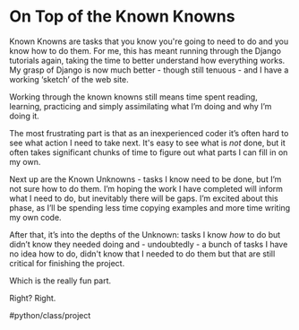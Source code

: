 # On Top of the Known Knowns
Known Knowns are tasks that you know you're going to need to do and you know how to do them. For me, this has meant running through the Django tutorials again, taking the time to better understand how everything works. My grasp of Django is now much better - though still tenuous - and I have a working ‘sketch’ of the web site.

Working through the known knowns still means time spent reading, learning, practicing and simply assimilating what I’m doing and why I’m doing it.

The most frustrating part is that as an inexperienced coder it’s often hard to see what action I need to take next. It's easy to see what is _not_ done, but it often takes significant chunks of time to figure out what parts I can fill in on my own.

Next up are the Known Unknowns - tasks I know need to be done, but I’m not sure how to do them. I’m hoping the work I have completed will inform what I need to do, but inevitably there will be gaps. I’m excited about this phase, as I’ll be spending less time copying examples and more time writing my own code.

After that, it’s into the depths of the Unknown: tasks I know _how_ to do but didn’t know they needed doing and - undoubtedly - a bunch of tasks I have no idea how to do, didn't know that I needed to do them but that are still critical for finishing the project.

Which is the really fun part.

Right? Right.


#python/class/project